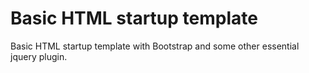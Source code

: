 # Basic HTML startup template

Basic HTML startup template with Bootstrap and some other essential jquery plugin.
